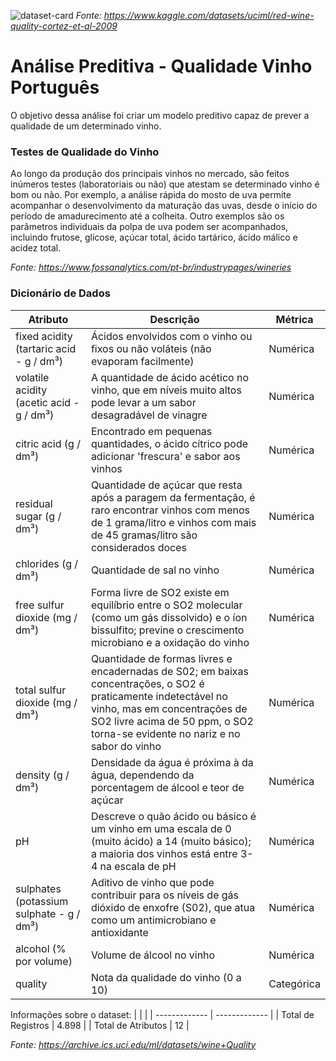 ![dataset-card](https://user-images.githubusercontent.com/91103250/195944385-39d13863-9846-4925-8981-89171d5d4101.jpg)
*Fonte: https://www.kaggle.com/datasets/uciml/red-wine-quality-cortez-et-al-2009*
# Análise Preditiva - Qualidade Vinho Português
O objetivo dessa análise foi criar um modelo preditivo capaz de prever a qualidade de um determinado vinho.

### Testes de Qualidade do Vinho
Ao longo da produção dos principais vinhos no mercado, são feitos inúmeros testes (laboratoriais ou não) que atestam se determinado vinho é bom ou não. 
Por exemplo, a análise rápida do mosto de uva permite acompanhar o desenvolvimento da maturação das uvas, desde o início do período de amadurecimento até a colheita. 
Outro exemplos são os parâmetros individuais da polpa de uva podem ser acompanhados, incluindo frutose, glicose, açúcar total, ácido tartárico, ácido málico e acidez total.

*Fonte: https://www.fossanalytics.com/pt-br/industrypages/wineries*

### Dicionário de Dados

| Atributo  | Descrição | Métrica |
| ------------- | ------------- | ------------- |
| fixed acidity (tartaric acid - g / dm³) | Ácidos envolvidos com o vinho ou fixos ou não voláteis (não evaporam facilmente)  | Numérica  |
| volatile acidity  (acetic acid - g / dm³) | A quantidade de ácido acético no vinho, que em níveis muito altos pode levar a um sabor desagradável de vinagre  | Numérica   |
| citric acid  (g / dm³) | Encontrado em pequenas quantidades, o ácido cítrico pode adicionar 'frescura' e sabor aos vinhos  | Numérica   |
| residual sugar  (g / dm³) | Quantidade de açúcar que resta após a paragem da fermentação, é raro encontrar vinhos com menos de 1 grama/litro e vinhos com mais de 45 gramas/litro são considerados doces  | Numérica   |
| chlorides (g / dm³) | Quantidade de sal no vinho  | Numérica   |
| free sulfur dioxide (mg / dm³) | Forma livre de SO2 existe em equilíbrio entre o SO2 molecular (como um gás dissolvido) e o íon bissulfito; previne o crescimento microbiano e a oxidação do vinho  | Numérica   |
| total sulfur dioxide (mg / dm³) | Quantidade de formas livres e encadernadas de S02; em baixas concentrações, o SO2 é praticamente indetectável no vinho, mas em concentrações de SO2 livre acima de 50 ppm, o SO2 torna-se evidente no nariz e no sabor do vinho  | Numérica   |
| density (g / dm³) | Densidade da água é próxima à da água, dependendo da porcentagem de álcool e teor de açúcar  | Numérica   |
| pH  | Descreve o quão ácido ou básico é um vinho em uma escala de 0 (muito ácido) a 14 (muito básico); a maioria dos vinhos está entre 3-4 na escala de pH  | Numérica   |
| sulphates (potassium sulphate - g / dm³) | Aditivo de vinho que pode contribuir para os níveis de gás dióxido de enxofre (S02), que atua como um antimicrobiano e antioxidante  | Numérica   |
| alcohol (% por volume) | Volume de álcool no vinho  | Numérica  |
| quality | Nota da qualidade do vinho (0 a 10)  | Categórica  |

Informações sobre o dataset:
|   |  |
| ------------- | ------------- |
| Total de Registros  | 4.898  |
| Total de Atributos  | 12  |

*Fonte: https://archive.ics.uci.edu/ml/datasets/wine+Quality*
